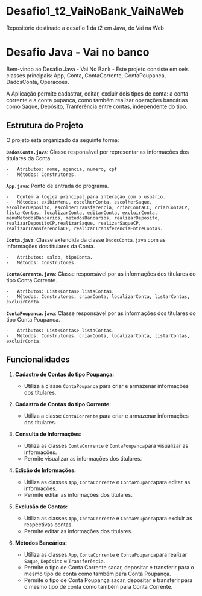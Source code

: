 # Desafio1_t2_VaiNoBank_VaiNaWeb

Repositório destinado a desafio 1 da t2 em Java, do Vai na Web

# Desafio Java - Vai no banco

Bem-vindo ao Desafio Java - Vai No Bank - Este projeto consiste em seis classes principais: App, Conta, ContaCorrente, ContaPoupanca, DadosConta, Operacoes.

A Aplicação permite cadastrar, editar, excluir dois tipos de conta: a conta corrente e a conta pupança, como também realizar operações bancárias como Saque, Depósito, Tranferência entre contas, independente do tipo.

## Estrutura do Projeto

O projeto está organizado da seguinte forma:

**`DadosConta.java`**: Classe responsável por representar as informações dos titulares da Conta.
    
    -   Atributos: nome, agencia, numero, cpf
    -   Métodos: Construtores.
    
**`App.java`**: Ponto de entrada do programa.
    
    -   Contém a lógica principal para interação com o usuário.
    -   Métodos: exibirMenu, escolherConta, escolherSaque, escolherDeposito, escolherTransferencia, criarContaCC, criarContaCP, listarContas, localizarConta, editarConta, excluirConta, menuMetodosBancarios, metodosBancarios, realizarDeposito, realizarDepositoCP,realizarSaque, realizarSaqueCP, realizarTransferenciaCP, realizarTransferenciaEntreContas.
    
**`Conta.java`**:  Classe extendida da classe `DadosConta.java` com as informações dos titulares da Conta.

    -   Atributos: saldo, tipoConta.
    -   Métodos: Construtores.

**`ContaCorrente.java`**: Classe responsável por as informações dos titulares do tipo Conta Corrente.
    
    -   Atributos: List<Contas> listaContas.
    -   Métodos: Construtores, criarConta, localizarConta, listarContas, excluirConta.
    
**`ContaPoupanca.java`**: Classe responsável por as informações dos titulares do tipo Conta Poupanca.
    
    -   Atributos: List<Contas> listaContas.
    -   Métodos: Construtores, criarConta, localizarConta, listarContas, excluirConta.

## Funcionalidades

1.  **Cadastro de Contas do tipo Poupança:**
    
    -   Utiliza a classe `ContaPoupanca` para criar e armazenar informações dos titulares.

2.  **Cadastro de Contas do tipo Corrente:**
    
    -   Utiliza a classe `ContaCorrente` para criar e armazenar informações dos titulares.
      
4.  **Consulta de Informações:**
    -   Utiliza as classes `ContaCorrente` e `ContaPoupanca`para visualizar as informações.
    -   Permite visualizar as informações dos titulares.

5.  **Edição de Informações:**
    -   Utiliza as classes `App`, `ContaCorrente` e `ContaPoupanca`para editar as informações.
    -   Permite editar as informações dos titulares.

6.  **Exclusão de Contas:**
    -   Utiliza as classes `App`, `ContaCorrente` e `ContaPoupanca`para excluir as respectivas contas.
    -   Permite editar as informações dos titulares.    

7.  **Métodos Bancários:**
    -   Utiliza as classes `App`, `ContaCorrente` e `ContaPoupanca`para realizar `Saque`, `Depósito` e `Transferência`.
    -   Permite o tipo de Conta Corrente sacar, depositar e transferir para o mesmo tipo de conta como também para Conta Poupança.
    -   Permite o tipo de Conta Poupança sacar, depositar e transferir para o mesmo tipo de conta como também para Conta Corrente.
    
